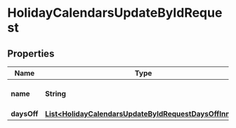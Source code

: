 

# HolidayCalendarsUpdateByIdRequest


## Properties

| Name | Type | Description | Notes |
|------------ | ------------- | ------------- | -------------|
|**name** | **String** | The name of the holidays |  |
|**daysOff** | [**List&lt;HolidayCalendarsUpdateByIdRequestDaysOffInner&gt;**](HolidayCalendarsUpdateByIdRequestDaysOffInner.md) |  |  |



